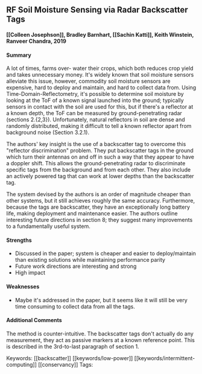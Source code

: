 ## RF Soil Moisture Sensing via Radar Backscatter Tags
#### [[Colleen Josephson]], Bradley Barnhart, [[Sachin Katti]], Keith Winstein, Ranveer Chandra, 2019

#### Summary
A lot of times, farms over- water their crops, which both reduces crop yield and takes unnecessary money. It's widely known that soil moisture sensors alleviate this issue, however, commodity soil moisture sensors are expensive, hard to deploy and maintain, and hard to collect data from. Using Time-Domain-Reflectometry, it's possible to determine soil moisture by looking at the ToF of a known signal launched into the ground; typically sensors in contact with the soil are used for this, but if there's a reflector at a known depth, the ToF can be measured by ground-penetrating radar (sections 2.{2,3}). Unfortunately, natural reflectors in soil are dense and randomly distributed, making it difficult to tell a known reflector apart from background noise (Section 3.2.1).

The authors' key insight is the use of a backscatter tag to overcome this "reflector discrimination" problem. They put backscatter tags in the ground which turn their antennas on and off in such a way that they appear to have a doppler shift. This allows the ground-penetrating radar to discriminate specific tags from the background and from each other. They also include an actively powered tag that can work at lower depths than the backscatter tag.

The system devised by the authors is an order of magnitude cheaper than other systems, but it still achieves roughly the same accuracy. Furthermore, because the tags are backscatter, they have an exceptionally long battery life, making deployment and maintenance easier. The authors outline interesting future directions in section 8; they suggest many improvements to a fundamentally useful system.

#### Strengths
 * Discussed in the paper; system is cheaper and easier to deploy/maintain than existing solutions while maintaining performance parity
 * Future work directions are interesting and strong
 * High impact

#### Weaknesses
 * Maybe it's addressed in the paper, but it seems like it will still be very time consuming to collect data from all the tags.

#### Additional Comments
The method is counter-intuitive. The backscatter tags don't actually do any measurement, they act as passive markers at a known reference point. This is described in the 3rd-to-last paragraph of section 1.

Keywords: [[backscatter]] [[keywords/low-power]] [[keywords/intermittent-computing]] [[conservancy]]
Tags: